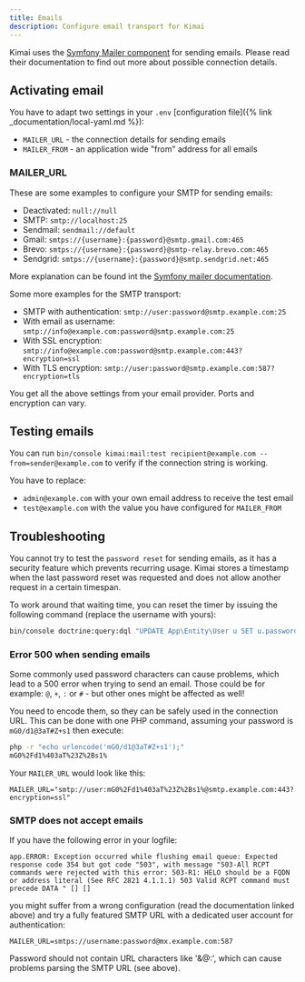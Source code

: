 ```yaml
---
title: Emails
description: Configure email transport for Kimai
---
```


Kimai uses the [Symfony Mailer component](https://symfony.com/doc/current/mailer.html) for sending emails. 
Please read their documentation to find out more about possible connection details.

## Activating email

You have to adapt two settings in your `.env` [configuration file]({% link _documentation/local-yaml.md %}):

- `MAILER_URL` - the connection details for sending emails
- `MAILER_FROM` - an application wide "from" address for all emails

### MAILER_URL

These are some examples to configure your SMTP for sending emails: 

- Deactivated: `null://null`
- SMTP: `smtp://localhost:25`
- Sendmail: `sendmail://default`
- Gmail: `smtps://{username}:{password}@smtp.gmail.com:465`
- Brevo: `smtps://{username}:{password}@smtp-relay.brevo.com:465`
- Sendgrid: `smtps://{username}:{password}@smtp.sendgrid.net:465`

More explanation can be found int the [Symfony mailer documentation](https://symfony.com/doc/current/mailer.html).

Some more examples for the SMTP transport:

- SMTP with authentication: `smtp://user:password@smtp.example.com:25`
- With email as username: `smtp://info@example.com:password@smtp.example.com:25`
- With SSL encryption: `smtp://info@example.com:password@smtp.example.com:443?encryption=ssl`
- With TLS encryption: `smtp://user:password@smtp.example.com:587?encryption=tls`

You get all the above settings from your email provider. Ports and encryption can vary. 

## Testing emails

You can run `bin/console kimai:mail:test recipient@example.com --from=sender@example.com` to verify if the connection string is working.

You have to replace:
- `admin@example.com` with your own email address to receive the test email 
- `test@example.com` with the value you have configured for `MAILER_FROM`

## Troubleshooting

You cannot try to  test the `password reset` for sending emails, as it has a security feature which prevents recurring usage. 
Kimai stores a timestamp when the last password reset was requested and does not allow another request in a certain timespan.

To work around that waiting time, you can reset the timer by issuing the following command (replace the username with yours):
```bash
bin/console doctrine:query:dql "UPDATE App\Entity\User u SET u.passwordRequestedAt = null WHERE u.username = 'anna_admin'"
```

### Error 500 when sending emails 

Some commonly used password characters can cause problems, which lead to a 500 error when trying to send an email. 
Those could be for example: `@`, `+`, `:` or `#` - but other ones might be affected as well!

You need to encode them, so they can be safely used in the connection URL. 
This can be done with one PHP command, assuming your password is `mG0/d1@3aT#Z+s1` then execute:

```bash
php -r "echo urlencode('mG0/d1@3aT#Z+s1');"
mG0%2Fd1%403aT%23Z%2Bs1%
```

Your `MAILER_URL` would look like this:
```
MAILER_URL="smtp://user:mG0%2Fd1%403aT%23Z%2Bs1%@smtp.example.com:443?encryption=ssl"
```

### SMTP does not accept emails

If you have the following error in your logfile:
```
app.ERROR: Exception occurred while flushing email queue: Expected response code 354 but got code "503", with message "503-All RCPT commands were rejected with this error: 503-R1: HELO should be a FQDN or address literal (See RFC 2821 4.1.1.1) 503 Valid RCPT command must precede DATA " [] []
```
you might suffer from a wrong configuration (read the documentation linked above) and try a fully featured SMTP URL with a dedicated user account for authentication:  
```
MAILER_URL=smtps://username:password@mx.example.com:587
```
Password should not contain URL characters like '&@:', which can cause problems parsing the SMTP URL (see above). 
